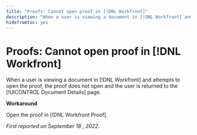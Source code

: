 ```yaml
---
title: "Proofs: Cannot open proof in [!DNL Workfront]"
description: "When a user is viewing a document in [!DNL Workfront] and attempts to open the proof, the proof does not open and the user is returned to the [!UICONTROL Document Details] page."
hidefromtoc: yes
---
```


# Proofs: Cannot open proof in [!DNL Workfront]

<!--This article is linked from the WF TOC and the WFP TOC-->

When a user is viewing a document in [!DNL Workfront] and attempts to open the proof, the proof does not open and the user is returned to the [!UICONTROL Document Details] page.

**Workaround**

Open the proof in [!DNL Workfront Proof].

_First reported on September 18 , 2022._


